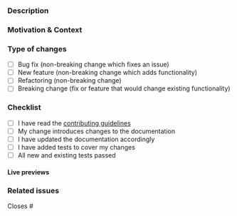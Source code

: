 <!--
Terima kasih telah membuat PR ini 🤗
Harap pastikan bahwa PR dibatasi pada satu jenis (dokumen, fitur, dll.) dan usahakan sekecil mungkin. Lebih baik anda membuka banyak PR dan sederhana daripada PR yang rumit.
-->

### Description

<!-- Describe your changes in detail -->

### Motivation & Context

<!-- Why is this change required? What problem does it solve? -->

### Type of changes

<!-- What types of changes does your code introduce? Put an `x` in all the boxes that apply. -->

- [ ] Bug fix (non-breaking change which fixes an issue)
- [ ] New feature (non-breaking change which adds functionality)
- [ ] Refactoring (non-breaking change)
- [ ] Breaking change (fix or feature that would change existing functionality)

### Checklist

<!-- Go over all the following points, and put an `x` in all the boxes that apply. -->
<!-- If you're unsure about any of these, don't hesitate to ask. We're here to help! -->

- [ ] I have read the [contributing guidelines](.github/CONTRIBUTING.md)
- [ ] My change introduces changes to the documentation
- [ ] I have updated the documentation accordingly
- [ ] I have added tests to cover my changes
- [ ] All new and existing tests passed

#### Live previews

<!-- Please add direct links where your modifications can be seen in the documentation -->

### Related issues

<!-- Please link any related issues here. -->
<!-- Jika PR ini menyelesaikan issue, harap sebutkan nomor issue di bawah -->
Closes # <!-- Issue # disini -->
